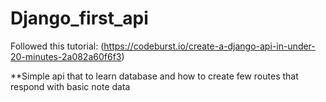 # Django_first_api
Followed this tutorial: (https://codeburst.io/create-a-django-api-in-under-20-minutes-2a082a60f6f3)

**Simple api that to learn database and how to create few routes that respond with basic note data
